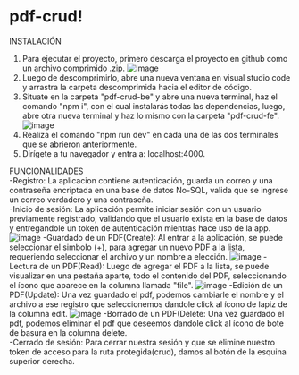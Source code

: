 # pdf-crud!
INSTALACIÓN
1. Para ejecutar el proyecto, primero descarga el proyecto en github como un archivo comprimido .zip.
![image](https://user-images.githubusercontent.com/105444672/223030117-313505f5-625b-4d03-bb58-10b7ca3d4bd1.png)
2. Luego de descomprimirlo, abre una nueva ventana en visual studio code y arrastra la carpeta descomprimida hacia el editor de código.
3. Situate en la carpeta "pdf-crud-be" y abre una nueva terminal, haz el comando "npm i", con el cual instalarás todas las dependencias, luego, abre otra nueva terminal 
y haz lo mismo con la carpeta "pdf-crud-fe".
![image](https://user-images.githubusercontent.com/105444672/223030911-4bb9f9f2-c1c2-4479-984e-7a820ae76f21.png)
4. Realiza el comando "npm run dev" en cada una de las dos terminales que se abrieron anteriormente.
5. Dirígete a tu navegador y entra a: localhost:4000.

FUNCIONALIDADES <br>
-Registro: La aplicacion contiene autenticación, guarda un correo y una contraseña encriptada en una base de datos No-SQL, valida que se ingrese un correo verdadero y 
una contraseña. <br>
-Inicio de sesión: La aplicación permite iniciar sesión con un usuario previamente registrado, validando que el usuario exista en la base de datos y entregandole un token 
de autenticación mientras hace uso de la app.
![image](https://user-images.githubusercontent.com/105444672/223033532-d1d997d4-f43a-403f-a3f7-9981dc89704b.png)
-Guardado de un PDF(Create): Al entrar a la aplicación, se puede seleccionar el simbolo (+), para agregar un nuevo PDF a la lista, requeriendo seleccionar el archivo y 
un nombre a elección.
![image](https://user-images.githubusercontent.com/105444672/223033993-702692dd-e4cf-480b-b343-32d795a4a5dd.png)
-Lectura de un PDF(Read): Luego de agregar el PDF a la lista, se puede visualizar en una pestaña aparte, todo el contenido del PDF, seleccionando el ícono que 
aparece en la columna llamada "file".
![image](https://user-images.githubusercontent.com/105444672/223037320-faabc7ac-c36a-498e-a0e0-d3b3be02c576.png)
-Edición de un PDF(Update): Una vez guardado el pdf, podemos cambiarle el nombre y el archivo a ese registro que seleccionemos dandole click al ícono de lapiz de la columna edit.
![image](https://user-images.githubusercontent.com/105444672/223037429-9fcf669d-16a9-4298-b50b-d93512d4fb18.png)
-Borrado de un PDF(Delete: Una vez guardado el pdf, podemos eliminar el pdf que deseemos dandole click al ícono de bote de basura en la columna delete.<br>
-Cerrado de sesión: Para cerrar nuestra sesión y que se elimine nuestro token de acceso para la ruta protegida(crud), damos al botón de la esquina superior derecha.<br>
 


